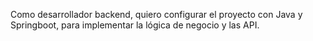 Como desarrollador backend, quiero configurar el proyecto con Java y Springboot, para implementar la lógica de negocio y las API.